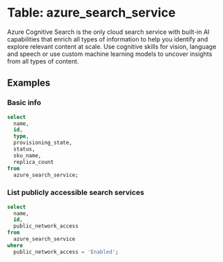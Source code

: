 # Table: azure_search_service

Azure Cognitive Search is the only cloud search service with built-in AI capabilities that enrich all types of information to help you identify and explore relevant content at scale. Use cognitive skills for vision, language and speech or use custom machine learning models to uncover insights from all types of content.

## Examples

### Basic info

```sql
select
  name,
  id,
  type,
  provisioning_state,
  status,
  sku_name,
  replica_count
from
  azure_search_service;
```

### List publicly accessible search services

```sql
select
  name,
  id,
  public_network_access
from
  azure_search_service
where
  public_network_access = 'Enabled';
```